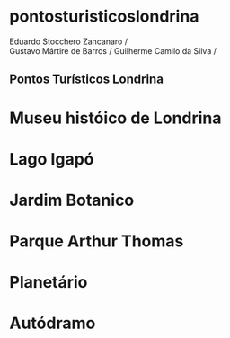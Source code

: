 # pontosturisticoslondrina

Eduardo Stocchero Zancanaro /  
Gustavo Mártire de Barros / 
Guilherme Camilo da Silva / 


Pontos Turísticos Londrina
-----------------------------------------------------------------------------------------------------------

# Museu históico de Londrina 


# Lago Igapó


# Jardim Botanico 


# Parque Arthur Thomas


# Planetário


# Autódramo


